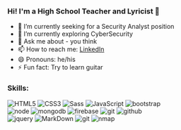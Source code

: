 ### Hi! I'm a High School Teacher and Lyricist 👋

- 🔭 I’m currently seeking for a Security Analyst position
- 🌱 I’m currently exploring CyberSecurity
- 💬 Ask me about - you think
- 📫 How to reach me: [LinkedIn](https://www.linkedin.com/in/farhad-sayed-a81066211/)
- 😄 Pronouns: he/his
- ⚡ Fun fact: Try to learn guitar

### Skills:

![HTML5](https://img.shields.io/badge/html%205-grey?style=for-the-badge&logo=html5&logoColor=white&labelColor=ff9671)
![CSS3](https://img.shields.io/badge/css%203-grey?style=for-the-badge&logo=css3&logoColor=white&labelColor=ff9671)
![Sass](https://img.shields.io/badge/sass-grey?style=for-the-badge&logo=sass&logoColor=white&labelColor=ff9671)
![JavaScript](https://img.shields.io/badge/-JavaScript-grey?style=for-the-badge&logo=javascript&logoColor=white&labelColor=ff9671)
![bootstrap](https://img.shields.io/badge/-bootstrap-grey?style=for-the-badge&logo=bootstrap&logoColor=white&labelColor=ff9671)
<br>
![node](https://img.shields.io/badge/-node-grey?style=for-the-badge&logo=node.js&logoColor=white&labelColor=ff9671)
![mongodb](https://img.shields.io/badge/-mongodb-grey?style=for-the-badge&logo=mongodb&logoColor=white&labelColor=ff9671)
![firebase](https://img.shields.io/badge/-firebase-grey?style=for-the-badge&logo=firebase&logoColor=white&labelColor=ff9671)
![git](https://img.shields.io/badge/-git-grey?style=for-the-badge&logo=git&logoColor=white&labelColor=ff9671)
![github](https://img.shields.io/badge/-github-grey?style=for-the-badge&logo=github&logoColor=white&labelColor=ff9671)
<br>
![jquery](https://img.shields.io/badge/-jquery-grey?style=for-the-badge&logo=jquery&logoColor=white&labelColor=ff9671)
![MarkDown](https://img.shields.io/badge/-Markdown-grey?style=for-the-badge&logo=Markdown&logoColor=white&labelColor=ff9671)
![git](https://img.shields.io/badge/-git-grey?style=for-the-badge&logo=git&logoColor=white&labelColor=ff9671)
![nmap](https://img.shields.io/badge/-git-grey?style=for-the-badge&logo=git&logoColor=white&labelColor=ff9671)
